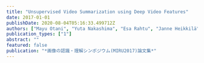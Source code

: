 ```yaml
---
title: "Unsupervised Video Summarization using Deep Video Features"
date: 2017-01-01
publishDate: 2020-08-04T05:16:33.499712Z
authors: ["Mayu Otani", "Yuta Nakashima", "Esa Rahtu", "Janne Heikkilä", "Naokazu Yokoya"]
publication_types: ["1"]
abstract: ""
featured: false
publication: "*画像の認識・理解シンポジウム(MIRU2017)論文集*"
---
```


